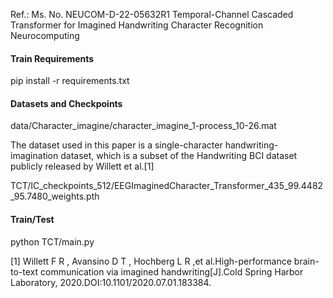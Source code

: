 Ref.: Ms. No. NEUCOM-D-22-05632R1
Temporal-Channel Cascaded Transformer for Imagined Handwriting Character Recognition
Neurocomputing

#### **Train Requirements**

pip install -r requirements.txt

#### **Datasets and Checkpoints**

data/Character_imagine/character_imagine_1-process_10-26.mat

The dataset used in this paper is a single-character handwriting-imagination dataset, which is a subset of the Handwriting BCI dataset publicly released by Willett et al.[1]

TCT/IC_checkpoints_512/EEGImaginedCharacter_Transformer_435_99.4482_95.7480_weights.pth

#### **Train/Test**

python TCT/main.py

[1] Willett F R , Avansino D T , Hochberg L R ,et al.High-performance brain-to-text communication via imagined handwriting[J].Cold Spring Harbor Laboratory, 2020.DOI:10.1101/2020.07.01.183384.
